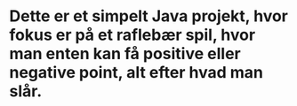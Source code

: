# Dette er et simpelt Java projekt, hvor fokus er på et raflebær spil, hvor man enten kan få positive eller negative point, alt efter hvad man slår.
